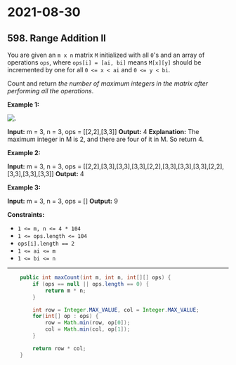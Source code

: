 # 2021-08-30

## 598. Range Addition II

You are given an `m x n` matrix `M` initialized with all `0`'s and an array of operations `ops`, where `ops[i] = [ai, bi]` means `M[x][y]` should be incremented by one for all `0 <= x < ai` and `0 <= y < bi`.

Count and return _the number of maximum integers in the matrix after performing all the operations_.

**Example 1:**

![.](https://assets.leetcode.com/uploads/2020/10/02/ex1.jpg)

**Input:** m = 3, n = 3, ops = \[\[2,2\],\[3,3\]\]
**Output:** 4
**Explanation:** The maximum integer in M is 2, and there are four of it in M. So return 4.

**Example 2:**

**Input:** m = 3, n = 3, ops = \[\[2,2\],\[3,3\],\[3,3\],\[3,3\],\[2,2\],\[3,3\],\[3,3\],\[3,3\],\[2,2\],\[3,3\],\[3,3\],\[3,3\]\]
**Output:** 4

**Example 3:**

**Input:** m = 3, n = 3, ops = \[\]
**Output:** 9

**Constraints:**

- `1 <= m, n <= 4 * 104`
- `1 <= ops.length <= 104`
- `ops[i].length == 2`
- `1 <= ai <= m`
- `1 <= bi <= n`

---

```java
    public int maxCount(int m, int n, int[][] ops) {
        if (ops == null || ops.length == 0) {
            return m * n;
        }

        int row = Integer.MAX_VALUE, col = Integer.MAX_VALUE;
        for(int[] op : ops) {
            row = Math.min(row, op[0]);
            col = Math.min(col, op[1]);
        }

        return row * col;
    }
```
